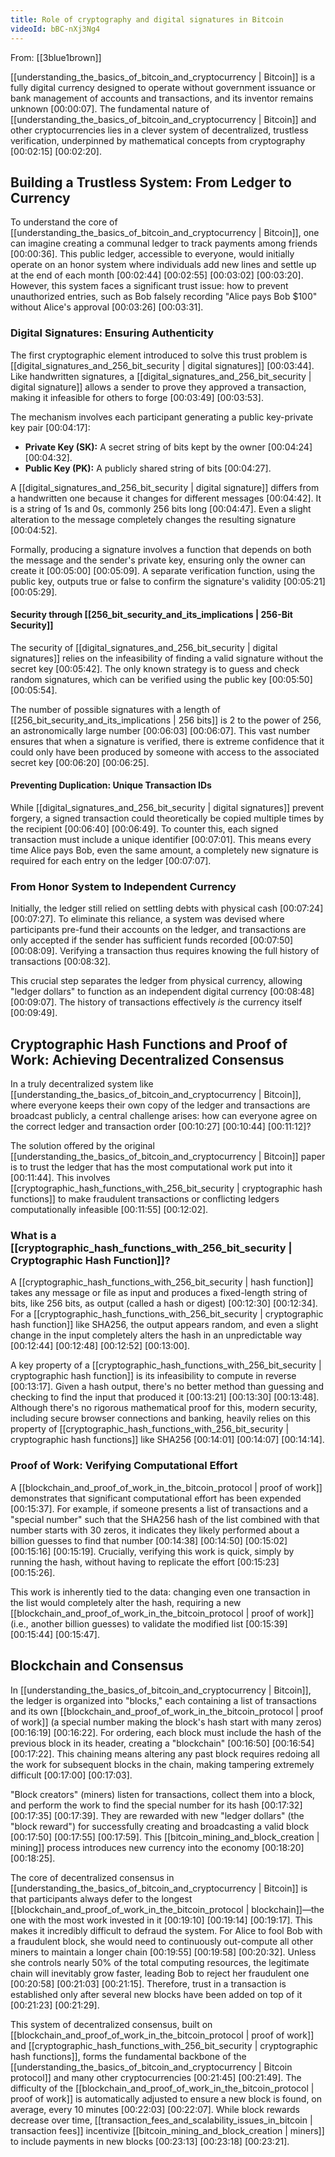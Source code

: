 ```yaml
---
title: Role of cryptography and digital signatures in Bitcoin
videoId: bBC-nXj3Ng4
---
```


From: [[3blue1brown]] <br/> 

[[understanding_the_basics_of_bitcoin_and_cryptocurrency | Bitcoin]] is a fully digital currency designed to operate without government issuance or bank management of accounts and transactions, and its inventor remains unknown <a class="yt-timestamp" data-t="00:00:07">[00:00:07]</a>. The fundamental nature of [[understanding_the_basics_of_bitcoin_and_cryptocurrency | Bitcoin]] and other cryptocurrencies lies in a clever system of decentralized, trustless verification, underpinned by mathematical concepts from cryptography <a class="yt-timestamp" data-t="00:02:15">[00:02:15]</a> <a class="yt-timestamp" data-t="00:02:20">[00:02:20]</a>.

## Building a Trustless System: From Ledger to Currency

To understand the core of [[understanding_the_basics_of_bitcoin_and_cryptocurrency | Bitcoin]], one can imagine creating a communal ledger to track payments among friends <a class="yt-timestamp" data-t="00:00:36">[00:00:36]</a>. This public ledger, accessible to everyone, would initially operate on an honor system where individuals add new lines and settle up at the end of each month <a class="yt-timestamp" data-t="00:02:44">[00:02:44]</a> <a class="yt-timestamp" data-t="00:02:55">[00:02:55]</a> <a class="yt-timestamp" data-t="00:03:02">[00:03:02]</a> <a class="yt-timestamp" data-t="00:03:20">[00:03:20]</a>. However, this system faces a significant trust issue: how to prevent unauthorized entries, such as Bob falsely recording "Alice pays Bob $100" without Alice's approval <a class="yt-timestamp" data-t="00:03:26">[00:03:26]</a> <a class="yt-timestamp" data-t="00:03:31">[00:03:31]</a>.

### Digital Signatures: Ensuring Authenticity

The first cryptographic element introduced to solve this trust problem is [[digital_signatures_and_256_bit_security | digital signatures]] <a class="yt-timestamp" data-t="00:03:44">[00:03:44]</a>. Like handwritten signatures, a [[digital_signatures_and_256_bit_security | digital signature]] allows a sender to prove they approved a transaction, making it infeasible for others to forge <a class="yt-timestamp" data-t="00:03:49">[00:03:49]</a> <a class="yt-timestamp" data-t="00:03:53">[00:03:53]</a>.

The mechanism involves each participant generating a public key-private key pair <a class="yt-timestamp" data-t="00:04:17">[00:04:17]</a>:
*   **Private Key (SK):** A secret string of bits kept by the owner <a class="yt-timestamp" data-t="00:04:24">[00:04:24]</a> <a class="yt-timestamp" data-t="00:04:32">[00:04:32]</a>.
*   **Public Key (PK):** A publicly shared string of bits <a class="yt-timestamp" data-t="00:04:27">[00:04:27]</a>.

A [[digital_signatures_and_256_bit_security | digital signature]] differs from a handwritten one because it changes for different messages <a class="yt-timestamp" data-t="00:04:42">[00:04:42]</a>. It is a string of 1s and 0s, commonly 256 bits long <a class="yt-timestamp" data-t="00:04:47">[00:04:47]</a>. Even a slight alteration to the message completely changes the resulting signature <a class="yt-timestamp" data-t="00:04:52">[00:04:52]</a>.

Formally, producing a signature involves a function that depends on both the message and the sender's private key, ensuring only the owner can create it <a class="yt-timestamp" data-t="00:05:00">[00:05:00]</a> <a class="yt-timestamp" data-t="00:05:09">[00:05:09]</a>. A separate verification function, using the public key, outputs true or false to confirm the signature's validity <a class="yt-timestamp" data-t="00:05:21">[00:05:21]</a> <a class="yt-timestamp" data-t="00:05:29">[00:05:29]</a>.

#### Security through [[256_bit_security_and_its_implications | 256-Bit Security]]

The security of [[digital_signatures_and_256_bit_security | digital signatures]] relies on the infeasibility of finding a valid signature without the secret key <a class="yt-timestamp" data-t="00:05:42">[00:05:42]</a>. The only known strategy is to guess and check random signatures, which can be verified using the public key <a class="yt-timestamp" data-t="00:05:50">[00:05:50]</a> <a class="yt-timestamp" data-t="00:05:54">[00:05:54]</a>.

The number of possible signatures with a length of [[256_bit_security_and_its_implications | 256 bits]] is 2 to the power of 256, an astronomically large number <a class="yt-timestamp" data-t="00:06:03">[00:06:03]</a> <a class="yt-timestamp" data-t="00:06:07">[00:06:07]</a>. This vast number ensures that when a signature is verified, there is extreme confidence that it could only have been produced by someone with access to the associated secret key <a class="yt-timestamp" data-t="00:06:20">[00:06:20]</a> <a class="yt-timestamp" data-t="00:06:25">[00:06:25]</a>.

#### Preventing Duplication: Unique Transaction IDs

While [[digital_signatures_and_256_bit_security | digital signatures]] prevent forgery, a signed transaction could theoretically be copied multiple times by the recipient <a class="yt-timestamp" data-t="00:06:40">[00:06:40]</a> <a class="yt-timestamp" data-t="00:06:49">[00:06:49]</a>. To counter this, each signed transaction must include a unique identifier <a class="yt-timestamp" data-t="00:07:01">[00:07:01]</a>. This means every time Alice pays Bob, even the same amount, a completely new signature is required for each entry on the ledger <a class="yt-timestamp" data-t="00:07:07">[00:07:07]</a>.

### From Honor System to Independent Currency

Initially, the ledger still relied on settling debts with physical cash <a class="yt-timestamp" data-t="00:07:24">[00:07:24]</a> <a class="yt-timestamp" data-t="00:07:27">[00:07:27]</a>. To eliminate this reliance, a system was devised where participants pre-fund their accounts on the ledger, and transactions are only accepted if the sender has sufficient funds recorded <a class="yt-timestamp" data-t="00:07:50">[00:07:50]</a> <a class="yt-timestamp" data-t="00:08:09">[00:08:09]</a>. Verifying a transaction thus requires knowing the full history of transactions <a class="yt-timestamp" data-t="00:08:32">[00:08:32]</a>.

This crucial step separates the ledger from physical currency, allowing "ledger dollars" to function as an independent digital currency <a class="yt-timestamp" data-t="00:08:48">[00:08:48]</a> <a class="yt-timestamp" data-t="00:09:07">[00:09:07]</a>. The history of transactions effectively *is* the currency itself <a class="yt-timestamp" data-t="00:09:49">[00:09:49]</a>.

## Cryptographic Hash Functions and Proof of Work: Achieving Decentralized Consensus

In a truly decentralized system like [[understanding_the_basics_of_bitcoin_and_cryptocurrency | Bitcoin]], where everyone keeps their own copy of the ledger and transactions are broadcast publicly, a central challenge arises: how can everyone agree on the correct ledger and transaction order <a class="yt-timestamp" data-t="00:10:27">[00:10:27]</a> <a class="yt-timestamp" data-t="00:10:44">[00:10:44]</a> <a class="yt-timestamp" data-t="00:11:12">[00:11:12]</a>?

The solution offered by the original [[understanding_the_basics_of_bitcoin_and_cryptocurrency | Bitcoin]] paper is to trust the ledger that has the most computational work put into it <a class="yt-timestamp" data-t="00:11:44">[00:11:44]</a>. This involves [[cryptographic_hash_functions_with_256_bit_security | cryptographic hash functions]] to make fraudulent transactions or conflicting ledgers computationally infeasible <a class="yt-timestamp" data-t="00:11:55">[00:11:55]</a> <a class="yt-timestamp" data-t="00:12:02">[00:12:02]</a>.

### What is a [[cryptographic_hash_functions_with_256_bit_security | Cryptographic Hash Function]]?

A [[cryptographic_hash_functions_with_256_bit_security | hash function]] takes any message or file as input and produces a fixed-length string of bits, like 256 bits, as output (called a hash or digest) <a class="yt-timestamp" data-t="00:12:30">[00:12:30]</a> <a class="yt-timestamp" data-t="00:12:34">[00:12:34]</a>. For a [[cryptographic_hash_functions_with_256_bit_security | cryptographic hash function]] like SHA256, the output appears random, and even a slight change in the input completely alters the hash in an unpredictable way <a class="yt-timestamp" data-t="00:12:44">[00:12:44]</a> <a class="yt-timestamp" data-t="00:12:48">[00:12:48]</a> <a class="yt-timestamp" data-t="00:12:52">[00:12:52]</a> <a class="yt-timestamp" data-t="00:13:00">[00:13:00]</a>.

A key property of a [[cryptographic_hash_functions_with_256_bit_security | cryptographic hash function]] is its infeasibility to compute in reverse <a class="yt-timestamp" data-t="00:13:17">[00:13:17]</a>. Given a hash output, there's no better method than guessing and checking to find the input that produced it <a class="yt-timestamp" data-t="00:13:21">[00:13:21]</a> <a class="yt-timestamp" data-t="00:13:30">[00:13:30]</a> <a class="yt-timestamp" data-t="00:13:48">[00:13:48]</a>. Although there's no rigorous mathematical proof for this, modern security, including secure browser connections and banking, heavily relies on this property of [[cryptographic_hash_functions_with_256_bit_security | cryptographic hash functions]] like SHA256 <a class="yt-timestamp" data-t="00:14:01">[00:14:01]</a> <a class="yt-timestamp" data-t="00:14:07">[00:14:07]</a> <a class="yt-timestamp" data-t="00:14:14">[00:14:14]</a>.

### Proof of Work: Verifying Computational Effort

A [[blockchain_and_proof_of_work_in_the_bitcoin_protocol | proof of work]] demonstrates that significant computational effort has been expended <a class="yt-timestamp" data-t="00:15:37">[00:15:37]</a>. For example, if someone presents a list of transactions and a "special number" such that the SHA256 hash of the list combined with that number starts with 30 zeros, it indicates they likely performed about a billion guesses to find that number <a class="yt-timestamp" data-t="00:14:38">[00:14:38]</a> <a class="yt-timestamp" data-t="00:14:50">[00:14:50]</a> <a class="yt-timestamp" data-t="00:15:02">[00:15:02]</a> <a class="yt-timestamp" data-t="00:15:16">[00:15:16]</a> <a class="yt-timestamp" data-t="00:15:19">[00:15:19]</a>. Crucially, verifying this work is quick, simply by running the hash, without having to replicate the effort <a class="yt-timestamp" data-t="00:15:23">[00:15:23]</a> <a class="yt-timestamp" data-t="00:15:26">[00:15:26]</a>.

This work is inherently tied to the data: changing even one transaction in the list would completely alter the hash, requiring a new [[blockchain_and_proof_of_work_in_the_bitcoin_protocol | proof of work]] (i.e., another billion guesses) to validate the modified list <a class="yt-timestamp" data-t="00:15:39">[00:15:39]</a> <a class="yt-timestamp" data-t="00:15:44">[00:15:44]</a> <a class="yt-timestamp" data-t="00:15:47">[00:15:47]</a>.

## Blockchain and Consensus

In [[understanding_the_basics_of_bitcoin_and_cryptocurrency | Bitcoin]], the ledger is organized into "blocks," each containing a list of transactions and its own [[blockchain_and_proof_of_work_in_the_bitcoin_protocol | proof of work]] (a special number making the block's hash start with many zeros) <a class="yt-timestamp" data-t="00:16:19">[00:16:19]</a> <a class="yt-timestamp" data-t="00:16:22">[00:16:22]</a>. For ordering, each block must include the hash of the previous block in its header, creating a "blockchain" <a class="yt-timestamp" data-t="00:16:50">[00:16:50]</a> <a class="yt-timestamp" data-t="00:16:54">[00:16:54]</a> <a class="yt-timestamp" data-t="00:17:22">[00:17:22]</a>. This chaining means altering any past block requires redoing all the work for subsequent blocks in the chain, making tampering extremely difficult <a class="yt-timestamp" data-t="00:17:00">[00:17:00]</a> <a class="yt-timestamp" data-t="00:17:03">[00:17:03]</a>.

"Block creators" (miners) listen for transactions, collect them into a block, and perform the work to find the special number for its hash <a class="yt-timestamp" data-t="00:17:32">[00:17:32]</a> <a class="yt-timestamp" data-t="00:17:35">[00:17:35]</a> <a class="yt-timestamp" data-t="00:17:39">[00:17:39]</a>. They are rewarded with new "ledger dollars" (the "block reward") for successfully creating and broadcasting a valid block <a class="yt-timestamp" data-t="00:17:50">[00:17:50]</a> <a class="yt-timestamp" data-t="00:17:55">[00:17:55]</a> <a class="yt-timestamp" data-t="00:17:59">[00:17:59]</a>. This [[bitcoin_mining_and_block_creation | mining]] process introduces new currency into the economy <a class="yt-timestamp" data-t="00:18:20">[00:18:20]</a> <a class="yt-timestamp" data-t="00:18:25">[00:18:25]</a>.

The core of decentralized consensus in [[understanding_the_basics_of_bitcoin_and_cryptocurrency | Bitcoin]] is that participants always defer to the longest [[blockchain_and_proof_of_work_in_the_bitcoin_protocol | blockchain]]—the one with the most work invested in it <a class="yt-timestamp" data-t="00:19:10">[00:19:10]</a> <a class="yt-timestamp" data-t="00:19:14">[00:19:14]</a> <a class="yt-timestamp" data-t="00:19:17">[00:19:17]</a>. This makes it incredibly difficult to defraud the system. For Alice to fool Bob with a fraudulent block, she would need to continuously out-compute all other miners to maintain a longer chain <a class="yt-timestamp" data-t="00:19:55">[00:19:55]</a> <a class="yt-timestamp" data-t="00:19:58">[00:19:58]</a> <a class="yt-timestamp" data-t="00:20:32">[00:20:32]</a>. Unless she controls nearly 50% of the total computing resources, the legitimate chain will inevitably grow faster, leading Bob to reject her fraudulent one <a class="yt-timestamp" data-t="00:20:58">[00:20:58]</a> <a class="yt-timestamp" data-t="00:21:03">[00:21:03]</a> <a class="yt-timestamp" data-t="00:21:15">[00:21:15]</a>. Therefore, trust in a transaction is established only after several new blocks have been added on top of it <a class="yt-timestamp" data-t="00:21:23">[00:21:23]</a> <a class="yt-timestamp" data-t="00:21:29">[00:21:29]</a>.

This system of decentralized consensus, built on [[blockchain_and_proof_of_work_in_the_bitcoin_protocol | proof of work]] and [[cryptographic_hash_functions_with_256_bit_security | cryptographic hash functions]], forms the fundamental backbone of the [[understanding_the_basics_of_bitcoin_and_cryptocurrency | Bitcoin protocol]] and many other cryptocurrencies <a class="yt-timestamp" data-t="00:21:45">[00:21:45]</a> <a class="yt-timestamp" data-t="00:21:49">[00:21:49]</a>. The difficulty of the [[blockchain_and_proof_of_work_in_the_bitcoin_protocol | proof of work]] is automatically adjusted to ensure a new block is found, on average, every 10 minutes <a class="yt-timestamp" data-t="00:22:03">[00:22:03]</a> <a class="yt-timestamp" data-t="00:22:07">[00:22:07]</a>. While block rewards decrease over time, [[transaction_fees_and_scalability_issues_in_bitcoin | transaction fees]] incentivize [[bitcoin_mining_and_block_creation | miners]] to include payments in new blocks <a class="yt-timestamp" data-t="00:23:13">[00:23:13]</a> <a class="yt-timestamp" data-t="00:23:18">[00:23:18]</a> <a class="yt-timestamp" data-t="00:23:21">[00:23:21]</a>.